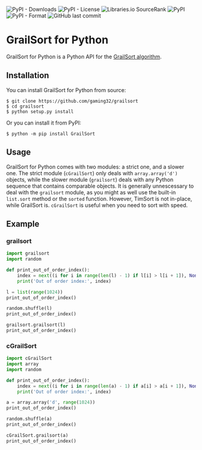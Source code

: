 ![PyPI - Downloads](https://img.shields.io/pypi/dm/GrailSort)
![PyPI - License](https://img.shields.io/pypi/l/GrailSort)
![Libraries.io SourceRank](https://img.shields.io/librariesio/sourcerank/pypi/GrailSort?color=green)
![PyPI](https://img.shields.io/pypi/v/GrailSort)
![PyPI - Format](https://img.shields.io/pypi/format/GrailSort)
![GitHub last commit](https://img.shields.io/github/last-commit/gaming32/grailsort)
<!-- ![PyPI - Status](https://img.shields.io/pypi/status/GrailSort) -->
<!-- ![Dependents (via libraries.io)](https://img.shields.io/librariesio/dependents/pypi/GrailSort) -->


# GrailSort for Python

GrailSort for Python is a Python API for the [GrailSort algorithm](https://github.com/Mrrl/GrailSort).

## Installation

You can install GrailSort for Python from source:
```shell
$ git clone https://github.com/gaming32/grailsort
$ cd grailsort
$ python setup.py install
```

Or you can install it from PyPI:
```shell
$ python -m pip install GrailSort
```

## Usage

GrailSort for Python comes with two modules: a strict one, and a slower one. The strict module (`cGrailSort`) only deals with `array.array('d')` objects, while the slower module (`grailsort`) deals with any Python sequence that contains comparable objects.
It is generally unnescessary to deal with the `grailsort` module, as you might as well use the built-in `list.sort` method or the `sorted` function. However, TimSort is not in-place, while GrailSort is. `cGrailSort` is useful when you need to sort with speed.

## Example

### grailsort

```python
import grailsort
import random

def print_out_of_order_index():
    index = next((i for i in range(len(l) - 1) if l[i] > l[i + 1]), None)
    print('Out of order index:', index)

l = list(range(1024))
print_out_of_order_index()

random.shuffle(l)
print_out_of_order_index()

grailsort.grailsort(l)
print_out_of_order_index()
```

### cGrailSort

```python
import cGrailSort
import array
import random

def print_out_of_order_index():
    index = next((i for i in range(len(a) - 1) if a[i] > a[i + 1]), None)
    print('Out of order index:', index)

a = array.array('d', range(1024))
print_out_of_order_index()

random.shuffle(a)
print_out_of_order_index()

cGrailSort.grailsort(a)
print_out_of_order_index()
```
